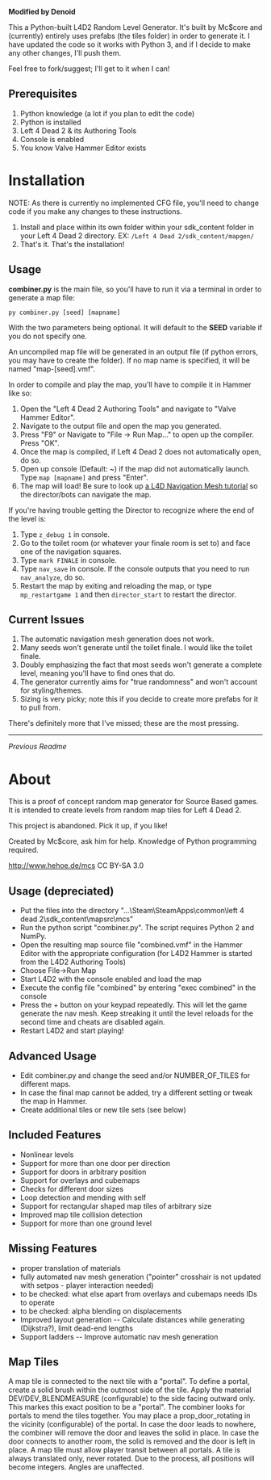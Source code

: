**Modified by Denoid**

This a Python-built L4D2 Random Level Generator. It's built by Mc$core and (currently) entirely uses prefabs (the tiles folder) in order to generate it.
I have updated the code so it works with Python 3, and if I decide to make any other changes, I'll push them.

Feel free to fork/suggest; I'll get to it when I can!

## Prerequisites
1. Python knowledge (a lot if you plan to edit the code)
2. Python is installed
3. Left 4 Dead 2 & its Authoring Tools
4. Console is enabled
5. You know Valve Hammer Editor exists

# Installation
NOTE: As there is currently no implemented CFG file, you'll need to change code if you make any changes to these instructions.
1. Install and place within its own folder within your sdk_content folder in your Left 4 Dead 2 directory. EX: `/Left 4 Dead 2/sdk_content/mapgen/`
2. That's it. That's the installation!

## Usage
**combiner.py** is the main file, so you'll have to run it via a terminal in order to generate a map file:

```py combiner.py [seed] [mapname]```

With the two parameters being optional. It will default to the **SEED** variable if you do not specify one.

An uncompiled map file will be generated in an output file (if python errors, you may have to create the folder). If no map name is specified, it will be named "map-[seed].vmf".

In order to compile and play the map, you'll have to compile it in Hammer like so:
1. Open the "Left 4 Dead 2 Authoring Tools" and navigate to "Valve Hammer Editor".
2. Navigate to the output file and open the map you generated.
3. Press "F9" or Navigate to "File -> Run Map..." to open up the compiler. Press "OK".
4. Once the map is compiled, if Left 4 Dead 2 does not automatically open, do so.
5. Open up console (Default: ~) if the map did not automatically launch. Type `map [mapname]` and press "Enter".
6. The map will load! Be sure to look up [a L4D Navigation Mesh tutorial](https://developer.valvesoftware.com/wiki/L4D_Level_Design/Nav_Meshes) so the director/bots can navigate the map.

If you're having trouble getting the Director to recognize where the end of the level is:
1. Type `z_debug 1` in console.
2. Go to the toilet room (or whatever your finale room is set to) and face one of the navigation squares.
3. Type `mark FINALE` in console.
4. Type `nav_save` in console. If the console outputs that you need to run `nav_analyze`, do so.
5. Restart the map by exiting and reloading the map, or type `mp_restartgame 1` and then `director_start` to restart the director.

## Current Issues
1. The automatic navigation mesh generation does not work.
2. Many seeds won't generate until the toilet finale. I would like the toilet finale.
3. Doubly emphasizing the fact that most seeds won't generate a complete level, meaning you'll have to find ones that do.
4. The generator currently aims for "true randomness" and won't account for styling/themes.
5. Sizing is very picky; note this if you decide to create more prefabs for it to pull from.

There's definitely more that I've missed; these are the most pressing.

----------------------------
*Previous Readme*
# About
This is a proof of concept random map generator for Source Based games.
It is intended to create levels from random map tiles for Left 4 Dead 2.

This project is abandoned. Pick it up, if you like!

Created by Mc$core, ask him for help. Knowledge of Python programming required.

http://www.hehoe.de/mcs
CC BY-SA 3.0

## Usage (depreciated)
* Put the files into the directory "...\Steam\SteamApps\common\left 4 dead 2\sdk_content\mapsrc\mcs"
* Run the python script "combiner.py". The script requires Python 2 and NumPy.
* Open the resulting map source file "combined.vmf" in the Hammer Editor with the appropriate configuration (for L4D2 Hammer is started from the L4D2 Authoring Tools)
* Choose File->Run Map
* Start L4D2 with the console enabled and load the map
* Execute the config file "combined" by entering "exec combined" in the console
* Press the + button on your keypad repeatedly. This will let the game generate the nav mesh. Keep streaking it until the level reloads for the second time and cheats are disabled again.
* Restart L4D2 and start playing!

## Advanced Usage
* Edit combiner.py and change the seed and/or NUMBER_OF_TILES for different maps.
* In case the final map cannot be added, try a different setting or tweak the map in Hammer.
* Create additional tiles or new tile sets (see below)

## Included Features
- Nonlinear levels
- Support for more than one door per direction
- Support for doors in arbitrary position
- Support for overlays and cubemaps
- Checks for different door sizes
- Loop detection and mending with self
- Support for rectangular shaped map tiles of arbitrary size
- Improved map tile collision detection
- Support for more than one ground level

## Missing Features
- proper translation of materials
- fully automated nav mesh generation ("pointer" crosshair is not updated with setpos - player interaction needed)
- to be checked: what else apart from overlays and cubemaps needs IDs to operate
- to be checked: alpha blending on displacements
- Improved layout generation
-- Calculate distances while generating (Dijkstra?), limit dead-end lengths
- Support ladders
-- Improve automatic nav mesh generation

## Map Tiles
A map tile is connected to the next tile with a "portal". To define a portal, create a solid brush within the outmost side of the tile. Apply the material DEV/DEV_BLENDMEASURE (configurable) to the side facing outward only. This markes this exact position to be a "portal". The combiner looks for portals to mend the tiles together. You may place a prop_door_rotating in the vicinity (configurable) of the portal. In case the door leads to nowhere, the combiner will remove the door and leaves the solid in place. In case the door connects to another room, the solid is removed and the door is left in place. A map tile must allow player transit between all portals.
A tile is always translated only, never rotated. Due to the process, all positions will become integers. Angles are unaffected.

